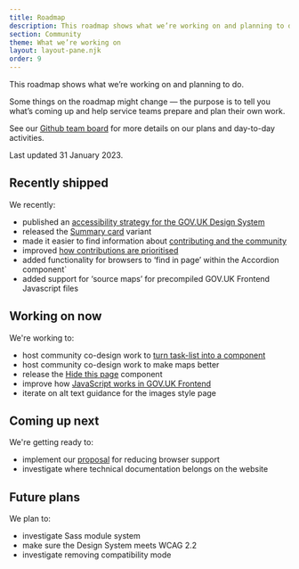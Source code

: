 ```yaml
---
title: Roadmap
description: This roadmap shows what we’re working on and planning to do.
section: Community
theme: What we’re working on
layout: layout-pane.njk
order: 9
---
```


This roadmap shows what we’re working on and planning to do.

Some things on the roadmap might change — the purpose is to tell you what’s coming up and help service teams prepare and plan their own work.

See our [Github team board](https://github.com/orgs/alphagov/projects/4) for more details on our plans and day-to-day activities.

Last updated 31 January 2023.

## Recently shipped

We recently:

- published an [accessibility strategy for the GOV.UK Design System](/community/accessibility-strategy/)
- released the [Summary card](https://github.com/alphagov/govuk-design-system-backlog/issues/210) variant
- made it easier to find information about [contributing and the community](/community/)
- improved [how contributions are prioritised](https://design-system.service.gov.uk/community/upcoming-components-patterns/)
- added functionality for browsers to ‘find in page’ within the Accordion component`
- added support for ‘source maps’ for precompiled GOV.UK Frontend Javascript files

## Working on now

We're working to:

- host community co-design work to [turn task-list into a component](/patterns/task-list-pages/)
- host community co-design work to make maps better
- release the [Hide this page](https://github.com/alphagov/govuk-design-system-backlog/issues/213) component
- improve how [JavaScript works in GOV.UK Frontend](https://github.com/alphagov/govuk-frontend/issues/1389)
- iterate on alt text guidance for the images style page

## Coming up next

We're getting ready to:

- implement our [proposal](https://github.com/alphagov/govuk-frontend/discussions/2607) for reducing browser support
- investigate where technical documentation belongs on the website

## Future plans

We plan to:

- investigate Sass module system
- make sure the Design System meets WCAG 2.2
- investigate removing compatibility mode
